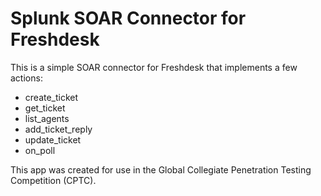 # Splunk SOAR Connector for Freshdesk

This is a simple SOAR connector for Freshdesk that implements a few actions:

* create_ticket
* get_ticket
* list_agents
* add_ticket_reply
* update_ticket
* on_poll

This app was created for use in the Global Collegiate Penetration Testing Competition (CPTC).